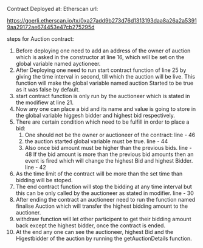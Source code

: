 Contract Deployed at:
Etherscan url:

https://goerli.etherscan.io/tx/0xa27add9b273d76d1313193daa8a26a2a53919aa29172ae674453e47cb275295d

steps for Auction contract:

1. Before deploying one need to add an address of the owner of auction which is asked in the constructor at line 16, which will be set on the global variable named ayctioneer.
2. After Deploying one need to run start contract function of line 25 by giving the time interval in second, till which the auction will be live. This function will make the global variable named auction Started to be true as it was false by default.
3. start contract function is only run by the auctioneer which is stated in the modifiew at line 21.
4. Now any one can place a bid and its name and value is going to store in the global variable higgesh bidder and highest bid respectively.
5. There are certain condition which need to be fulfill in order to place a bid:
   1. One should not be the owner or auctioneer of the contract: line - 46
   2. the auction started global variable must be true. line - 44
   3. Also once bid amount must be higher than the previous bids. line - 48
      If the bid amount is more than the previous bid amounts then an event is fired which will change the highest Bid and highest Bidder. line - 42
6. As the time limit of the contract will be more than the set time than bidding will be stoped.
7. The end contract function will stop the bidding at any time interval but this can be only called by the auctioneer as stated in modifier. line - 30
8. After ending the contract an auctioneer need to run the function named finalise Auction which will transfer the highest bidding amount to the auctioner.
9. withdraw function will let other participent to get their bidding amount back except the highest bidder, once the contract is ended.
10. At the end any one can see the auctioneer, highest Bid and the Higestbidder of the auction by running the getAuctionDetails function.
